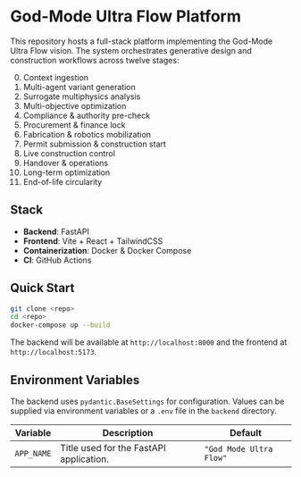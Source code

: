 # God-Mode Ultra Flow Platform

This repository hosts a full-stack platform implementing the God-Mode Ultra Flow vision. The system orchestrates generative design and construction workflows across twelve stages:

0. Context ingestion
1. Multi-agent variant generation
2. Surrogate multiphysics analysis
3. Multi-objective optimization
4. Compliance & authority pre-check
5. Procurement & finance lock
6. Fabrication & robotics mobilization
7. Permit submission & construction start
8. Live construction control
9. Handover & operations
10. Long-term optimization
11. End-of-life circularity

## Stack

- **Backend**: FastAPI
- **Frontend**: Vite + React + TailwindCSS
- **Containerization**: Docker & Docker Compose
- **CI**: GitHub Actions

## Quick Start

```bash
git clone <repo>
cd <repo>
docker-compose up --build
```

The backend will be available at `http://localhost:8000` and the frontend at `http://localhost:5173`.

## Environment Variables

The backend uses `pydantic.BaseSettings` for configuration. Values can be supplied
via environment variables or a `.env` file in the `backend` directory.

| Variable  | Description                                | Default               |
|-----------|--------------------------------------------|-----------------------|
| `APP_NAME` | Title used for the FastAPI application.    | `"God Mode Ultra Flow"` |
